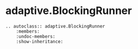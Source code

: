 # adaptive.BlockingRunner

```{eval-rst}
.. autoclass:: adaptive.BlockingRunner
    :members:
    :undoc-members:
    :show-inheritance:
```
